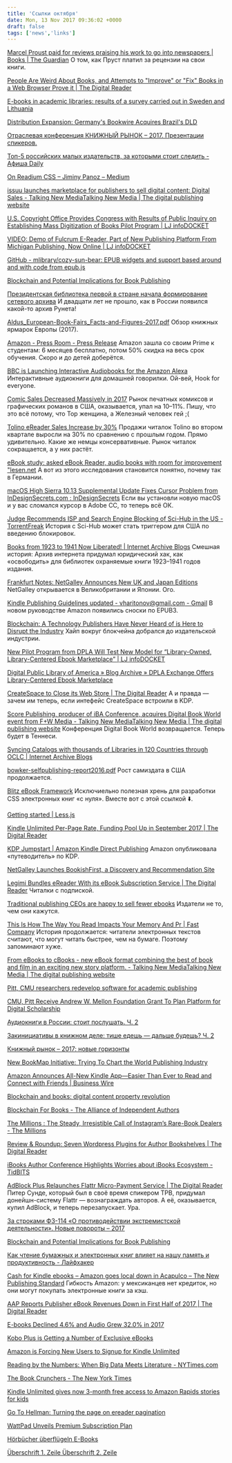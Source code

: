 ```yaml
---
title: 'Ссылки октября'
date: Mon, 13 Nov 2017 09:36:02 +0000
draft: false
tags: ['news','links']
---
```


[Marcel Proust paid for reviews praising his work to go into newspapers | Books | The Guardian](https://www.theguardian.com/books/2017/sep/28/marcel-proust-paid-for-reviews-praising-his-work-to-go-into-newspapers) О том, как Пруст платил за рецензии на свои книги.

[People Are Weird About Books, and Attempts to "Improve" or "Fix" Books in a Web Browser Prove it | The Digital Reader](https://the-digital-reader.com/2017/09/29/people-weird-books-attempts-improve-fix-books-web-browser-proves/)

[E-books in academic libraries: results of a survey carried out in Sweden and Lithuania](http://www.informationr.net/ir/22-3/paper762.html)

[Distribution Expansion: Germany's Bookwire Acquires Brazil's DLD](https://publishingperspectives.com/2017/10/bookwire-acquires-dld-ebook-distributor-brazil/)

[Отраслевая конференция КНИЖНЫЙ РЫНОК – 2017. Презентации спикеров.](http://www.bookunion.ru/news/otraslevaya_konferentsiya_knizhnyy_rynok_2017_prezentatsii_spikerov/)

[Топ-5 российских малых издательств, за которыми стоит следить - Афиша Daily](https://daily.afisha.ru/brain/6948-5-rossiyskih-mini-izdatelstv-za-kotorymi-stoit-sledit/)

[On Readium CSS – Jiminy Panoz – Medium](https://medium.com/@jiminypan/on-readium-css-5a7d87f7b671)

[issuu launches marketplace for publishers to sell digital content: Digital Sales - Talking New MediaTalking New Media | The digital publishing website](http://www.talkingnewmedia.com/2017/10/05/issuu-launches-marketplace-publishers-sell-digital-content-digital-sales/)

[U.S. Copyright Office Provides Congress with Results of Public Inquiry on Establishing Mass Digitization of Books Pilot Program | LJ infoDOCKET](http://www.infodocket.com/2017/10/04/u-s-copyright-office-provides-congress-with-results-of-public-inquiry-on-mass-digitization-pilot-program/)

[VIDEO: Demo of Fulcrum E-Reader, Part of New Publishing Platform From Michigan Publishing, Now Online | LJ infoDOCKET](http://www.infodocket.com/2017/10/01/now-available-video-demo-of-fulcrum-reader-part-of-michigan-publishings-new-publishing-platform/)

[GitHub - mlibrary/cozy-sun-bear: EPUB widgets and support based around and with code from epub.js](https://github.com/mlibrary/cozy-sun-bear)

[Blockchain and Potential Implications for Book Publishing](https://publishingperspectives.com/2017/10/frankfurt-blockchain-potential-implications-publishing/)

[Президентская библиотека первой в стране начала формирование сетевого архива](http://www.unkniga.ru/company-news/7565-prezidentskaya-biblioteka-pervoy-v-strane-nachala-formirovanie-setevogo-arhiva.html) И двадцати лет не прошло, как в России появился какой-то архив Рунета!

[Aldus\_European-Book-Fairs\_Facts-and-Figures-2017.pdf](http://www.aldusnet.eu/wp-content/uploads/2017/10/Aldus_European-Book-Fairs_Facts-and-Figures-2017.pdf) Обзор книжных ярмарок Европы (2017).

[Amazon - Press Room - Press Release](http://phoenix.corporate-ir.net/phoenix.zhtml?c=176060&p=irol-newsArticle&ID=2305839) Amazon зашла со своим Prime к студентам: 6 месяцев бесплатно, потом 50% скидка на весь срок обучения. Скоро и до детей доберётся.

[BBC is Launching Interactive Audiobooks for the Amazon Alexa](https://goodereader.com/blog/audiobooks/bbc-is-launching-interactive-audiobooks-for-the-amazon-alexa) Интерактивные аудиокниги для домашней говорилки. Ой-вей, Hook for everyone.

[Comic Sales Decreased Massively in 2017](https://goodereader.com/blog/digital-comic-news/comics-sales-have-decreased-in-2017) Рынок печатных комиксов и графических романов в США, оказывается, упал на 10–11%. Пишу, что это всё потому, что Тор женщина, а Железный человек гей ;(

[Tolino eReader Sales Increase by 30%](https://goodereader.com/blog/electronic-readers/tolino-ereader-sales-increase-by-30) Продажи читалок Tolino во втором квартале выросли на 30% по сравнению с прошлым годом. Прямо удивительно. Какие же немцы консервативные. Рынок читалок сокращается, а у них растёт.

[eBook study: asked eBook Reader, audio books with room for improvement "lesen.net](https://www.lesen.net/artikel/ebook-studie-ebook-reader-gefragt-hoerbuecher-127840/) А вот из этого исследования становится понятно, почему так в Германии.

[macOS High Sierra 10.13 Supplemental Update Fixes Cursor Problem from InDesignSecrets.com : InDesignSecrets](https://indesignsecrets.com/macos-high-sierra-10-13-supplemental-update-fixes-cursor-problem.php) Если вы установли новую macOS и у вас сломался курсор в Adobe CC, то теперь всё ОК.

[Judge Recommends ISP and Search Engine Blocking of Sci-Hub in the US - TorrentFreak](https://torrentfreak.com/judge-recommends-isp-search-engine-blocking-sci-hub-us-171003/) История с Sci-Hub может стать триггером для США по введению блокировок.

[Books from 1923 to 1941 Now Liberated! | Internet Archive Blogs](http://blog.archive.org/2017/10/10/books-from-1923-to-1941-now-liberated/) Смешная история: Архив интернета придумал юридический хак, как «освободить» для библиотек охраняемые книги 1923–1941 годов издания.

[Frankfurt Notes: NetGalley Announces New UK and Japan Editions](https://publishingperspectives.com/2017/10/netgalley-uk-japan-sites-international-expansion/) NetGalley открывается в Великобритании и Японии. Ого.

[Kindle Publishing Guidelines updated - vharitonov@gmail.com - Gmail](http://s3.amazonaws.com/kindlegen/AmazonKindlePublishingGuidelines.pdf) В новом руководстве Amazon появились сноски по EPUB3.

[Blockchain: A Technology Publishers Have Never Heard of is Here to Disrupt the Industry](https://medium.com/@publishdrive/blockchain-a-technology-publishers-have-never-heard-of-is-here-to-disrupt-the-industry-f82e1d825ec1) Хайп вокруг блокчейна добрался до издательской индустрии.

[New Pilot Program from DPLA Will Test New Model for “Library-Owned, Library-Centered Ebook Marketplace” | LJ infoDOCKET](http://www.infodocket.com/2017/10/10/a-new-pilot-program-from-dpla-will-test-new-model-for-library-owned-library-centered-ebook-marketplace/)

[Digital Public Library of America » Blog Archive » DPLA Exchange Offers Library-Centered Ebook Marketplace](https://dp.la/info/2017/10/10/dpla-exchange-offers-library-centered-ebook-marketplace/)

[CreateSpace to Close its Web Store | The Digital Reader](https://the-digital-reader.com/2017/10/13/createspace-close-web-store/) А и правда — зачем им теперь, если интефейс CreateSpace встроили в KDP.

[Score Publishing, producer of iBA Conference, acquires Digital Book World event from F+W Media - Talking New MediaTalking New Media | The digital publishing website](http://www.talkingnewmedia.com/2017/10/13/score-publishing-digital-book-world-fw-media/) Конференция Digital Book World возвращается. Теперь будет в Теннеси.

[Syncing Catalogs with thousands of Libraries in 120 Countries through OCLC | Internet Archive Blogs](http://blog.archive.org/2017/10/12/syncing-catalogs-with-thousands-of-libraries-in-120-countries-through-oclc/)

[bowker-selfpublishing-report2016.pdf](http://media.bowker.com/documents/bowker-selfpublishing-report2016.pdf) Рост самиздата в США продолжается.

[Blitz eBook Framework](http://friendsofepub.github.io/Blitz/) Исключиельно полезная хрень для разработки CSS электронных книг «с нуля». Вместе вот с этой ссылкой ⬇️.

[Getting started | Less.js](http://lesscss.org/#)

[Kindle Unlimited Per-Page Rate, Funding Pool Up in September 2017 | The Digital Reader](https://the-digital-reader.com/2017/10/15/kindle-unlimited-per-page-rate-funding-pool-september-2017/)

[KDP Jumpstart | Amazon Kindle Direct Publishing](https://kdp.amazon.com/en_US/help/topic/G202187740?ref_=pe_3469630_257430080) Amazon опубликовала «путеводитель» по KDP.

[NetGalley Launches BookishFirst, a Discovery and Recommendation Site](https://publishingperspectives.com/2017/10/netgalley-launches-bookfirst-consumer-recommendation-site/)

[Legimi Bundles eReader With its eBook Subscription Service | The Digital Reader](https://the-digital-reader.com/2017/10/17/legimi-bundles-ereader-ebook-subscription-service/) Читалки с подпиской.

[Traditional publishing CEOs are happy to sell fewer ebooks](https://teleread.org/2017/10/18/traditional-publishing-ceos-are-happy-to-sell-fewer-ebooks/) Издатели не то, чем они кажутся.

[This Is How The Way You Read Impacts Your Memory And Pr | Fast Company](https://www.fastcompany.com/40476984/this-is-how-the-way-you-read-impacts-your-memory-and-productivity) История продолжается: читатели электронных текстов считают, что могут читать быстрее, чем на бумаге. Поэтому запоминают хуже.

[From eBooks to cBooks - new eBook format combining the best of book and film in an exciting new story platform. - Talking New MediaTalking New Media | The digital publishing website](http://www.talkingnewmedia.com/2017/10/20/ebooks-cbooks-new-ebook-format-combining-best-book-film-exciting-new-story-platform/)

[Pitt, CMU researchers redevelop software for academic publishing](https://pittnews.com/article/123771/top-stories/pitt-carnegie-redesign-software-for-publishing/)

[CMU, Pitt Receive Andrew W. Mellon Foundation Grant To Plan Platform for Digital Scholarship](https://www.cmu.edu/news/stories/archives/2017/september/digital-scholarship-grant.html)

[Аудиокниги в России: стоит послушать. Ч. 2](http://www.unkniga.ru/freemic/7619-audioknigi-v-rossii-stoit-poslushat-2.html)

[Закинициативы в книжном деле: тише едешь — дальше будешь? Ч. 2](http://www.unkniga.ru/ostraya-tema/7620-zakinitsiativy-v-knizhnom-dele-tishe-edesh-2.html)

[Книжный рынок – 2017: новые горизонты](http://www.unkniga.ru/bookrinok/knigniy-rinok/7621-knizhniy-rynok-2017-novye-gorizonty.html)

[New BookMap Initiative: Trying To Chart the World Publishing Industry](https://publishingperspectives.com/2017/10/bookmap-launched-to-size-up-world-publishing/)

[Amazon Announces All-New Kindle App—Easier Than Ever to Read and Connect with Friends | Business Wire](http://www.businesswire.com/news/home/20171024005564/en/)

[Blockchain and books: digital content property revolution](https://medium.com/streetlib/blockchain-and-books-digital-content-property-revolution-a52bf5d6e2f5)

[Blockchain For Books - The Alliance of Independent Authors](https://www.allianceindependentauthors.org/blockchain-for-books/)

[The Millions : The Steady, Irresistible Call of Instagram’s Rare-Book Dealers - The Millions](http://themillions.com/2017/10/the-steady-irresistible-call-of-instagrams-rare-book-dealers.html)

[Review & Roundup: Seven Wordpress Plugins for Author Bookshelves | The Digital Reader](https://the-digital-reader.com/2017/10/25/review-roundup-seven-wordpress-plugins-author-bookshelves/)

[iBooks Author Conference Highlights Worries about iBooks Ecosystem - TidBITS](http://tidbits.com/article/17558)

[AdBlock Plus Relaunches Flattr Micro-Payment Service | The Digital Reader](https://the-digital-reader.com/2017/10/25/adblock-plus-relaunches-flattr-micro-payment-service/) Питер Сунде, который был в своё время спикером TPB, придумал донейшн-систему Flattr — вознаграждать авторов. А её, оказывается, купил AdBlock, и теперь перезапускает. Ура.

[За строками ФЗ-114 «О противодействии экстремистской деятельности». Новые повороты – 2017](http://www.unkniga.ru/biblioteki/fonds/7633-za-strokami-fz-114-o-protivodejstvii-ekstremistskoy-deyatelnosti-1.html)

[Blockchain and Potential Implications for Book Publishing](https://publishingperspectives.com/2017/10/frankfurt-blockchain-potential-implications-publishing/)

[Как чтение бумажных и электронных книг влияет на нашу память и продуктивность - Лайфхакер](https://lifehacker.ru/2017/10/26/reading-and-memory/)

[Cash for Kindle ebooks – Amazon goes local down in Acapulco – The New Publishing Standard](http://www.thenewpublishingstandard.com/cash-for-kindle-ebooks-amazon-goes-local-down-in-acapulco/) Гибкость Amazon: у мексиканцев нет кредиток, но они могут покупать электронные книги за кэш.

[AAP Reports Publisher eBook Revenues Down in First Half of 2017 | The Digital Reader](https://the-digital-reader.com/2017/10/26/aap-reports-publisher-ebook-revenues-first-half-2017/)

[E-books Declined 4.6% and Audio Grew 32.0% in 2017](https://goodereader.com/blog/e-book-news/e-books-declined-4-6-and-audio-grew-32-0-in-2017)

[Kobo Plus is Getting a Number of Exclusive eBooks](https://goodereader.com/blog/e-book-news/kobo-plus-is-getting-a-number-of-exclusive-ebooks)

[Amazon is Forcing New Users to Signup for Kindle Unlimited](https://goodereader.com/blog/electronic-readers/amazon-is-forcing-new-users-to-signup-for-kindle-unlimited)

[Reading by the Numbers: When Big Data Meets Literature - NYTimes.com](https://mobile.nytimes.com/2017/10/30/arts/franco-moretti-stanford-literary-lab-big-data.html)

[The Book Crunchers - The New York Times](https://www.nytimes.com/2017/10/30/arts/moretti-stanford-literary-lab-graphs.html?)

[Kindle Unlimited gives now 3-month free access to Amazon Rapids stories for kids](https://ebookfriendly.com/kindle-unlimited-3-month-free-access-amazon-rapids/)

[Go To Hellman: Turning the page on ereader pagination](https://go-to-hellman.blogspot.ru/2017/10/turning-page-on-ereader-pagination.html?m=1)

[WattPad Unveils Premium Subscription Plan](https://goodereader.com/blog/e-book-news/wattpad-unveils-premium-subscription-plan)

[Hörbücher überflügeln E-Books](https://www.bitkom.org//Presse/Presseinformation/Hoerbuecher-ueberfluegeln-E-Books.html)

[Überschrift 1. Zeile Überschrift 2. Zeile](https://www.bitkom.org//Presse/Anhaenge-an-PIs/2017/10-Oktober/Bitkom-PK-Charts-E-Books-Studie-05-10-2017-KK.pdf)